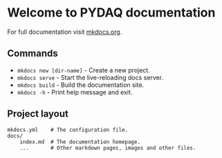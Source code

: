 # Welcome to PYDAQ documentation

For full documentation visit [mkdocs.org](https://www.mkdocs.org).

## Commands

* `mkdocs new [dir-name]` - Create a new project. 
* `mkdocs serve` - Start the live-reloading docs server.
* `mkdocs build` - Build the documentation site.
* `mkdocs -h` - Print help message and exit.

## Project layout

    mkdocs.yml    # The configuration file.
    docs/
        index.md  # The documentation homepage.
        ...       # Other markdown pages, images and other files.
